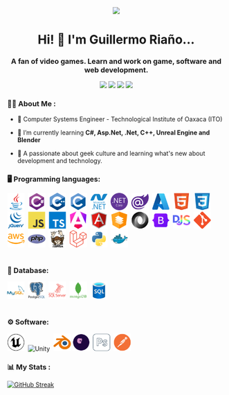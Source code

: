<div id="header" align="center">
    <img src="https://media.giphy.com/media/SJle9EuvPEb16/giphy.gif" width="200" />
    <h1 align="center">Hi! 👋 I'm Guillermo Riaño...</h1>
    <h3 align="center">A fan of video games. Learn and work on game, software and web development. </h3>
</div>

<div align="center">
    <a href = "https://shorturl.at/estFX"><img src="https://img.shields.io/badge/CV-8A2BE2?style=for-the-badge&logo=readdotcv" target="_blank"></a>
    <a href = "https://www.linkedin.com/in/guillermo-ria%C3%B1o/"><img src="https://img.shields.io/badge/-Linkedin-blue?style=for-the-badge&logo=linkedin&logoColor=white" target="_blank"></a>
    <a href = "mailto:guilledark17@gmail.com"><img src="https://img.shields.io/badge/-Gmail-%23333?style=for-the-badge&logo=gmail&logoColor=white" target="_blank"></a>    
    <a href="https://www.instagram.com/guille_dark/" target="_blank"><img src="https://img.shields.io/badge/-Instagram-%23E4405F?style=for-the-badge&logo=instagram&logoColor=white" target="_blank"></a>
</div>

### 👨‍💻 About Me :

- 📝 Computer Systems Engineer - Technological Institute of Oaxaca (ITO)

- 🌱 I’m currently learning **C#, Asp.Net, .Net, C++, Unreal Engine and Blender**

- 🚀 A passionate about geek culture and learning what's new about development and technology.

<div align="left">
    <h3>🖥️ Programming languages: </h3>
    <div>
        <img src="https://github.com/devicons/devicon/blob/master/icons/java/java-original.svg"  title="Java" alt="Java" width="40" height="40"/>&nbsp;
        <img src="https://github.com/devicons/devicon/blob/master/icons/csharp/csharp-original.svg" title="C#" alt="C#" width="40" height="40"/>&nbsp;
        <img src="https://github.com/devicons/devicon/blob/master/icons/cplusplus/cplusplus-original.svg" title="C++" alt="C++" width="40" height="40"/>&nbsp;
        <img src="https://github.com/devicons/devicon/blob/master/icons/c/c-original.svg" title="C" **alt="C" width="40" height="40"/>&nbsp;
        <img src="https://github.com/devicons/devicon/blob/master/icons/dot-net/dot-net-plain-wordmark.svg"  title="Dot-Net" alt="Dot-Net" width="40" height="40"/>&nbsp;
        <img src="https://github.com/devicons/devicon/blob/master/icons/dotnetcore/dotnetcore-original.svg"  title="Dot-Net-Core" alt="Dot-Net-Core" width="40" height="40"/>&nbsp;
        <img src="https://github.com/devicons/devicon/blob/master/icons/blazor/blazor-original.svg"  title="Blazor" alt="Blazor" width="40" height="40"/>&nbsp;
        <img src="https://github.com/devicons/devicon/blob/master/icons/azure/azure-original.svg"  title="Azure" alt="Azure" width="40" height="40"/>&nbsp;
        <img src="https://github.com/devicons/devicon/blob/master/icons/html5/html5-original.svg" title="HTML5" alt="HTML" width="40" height="40"/>&nbsp;
        <img src="https://github.com/devicons/devicon/blob/master/icons/css3/css3-original.svg"  title="CSS3" alt="CSS" width="40" height="40"/>&nbsp;
        <img src="https://github.com/devicons/devicon/blob/master/icons/jquery/jquery-plain-wordmark.svg"  title="JQuery" alt="JQuery" width="40" height="40"/>&nbsp;
        <img src="https://github.com/devicons/devicon/blob/master/icons/javascript/javascript-original.svg" title="JavaScript" alt="JavaScript" width="40" height="40"/>&nbsp;
        <img src="https://github.com/devicons/devicon/blob/master/icons/typescript/typescript-original.svg" title="Typescript" alt="Typescript" width="40" height="40"/>&nbsp;
        <img src="https://github.com/devicons/devicon/blob/master/icons/angular/angular-original.svg" title="Angular" alt="Angular" width="40" height="40"/>&nbsp;
        <img src="https://github.com/devicons/devicon/blob/master/icons/angularjs/angularjs-original.svg" title="AngularJs" alt="AngularJs" width="40" height="40"/>&nbsp;
        <img src="https://github.com/devicons/devicon/blob/master/icons/angularmaterial/angularmaterial-original.svg" title="AngularMaterial" alt="AngularMaterial" width="40" height="40"/>&nbsp;
        <img src="https://github.com/devicons/devicon/blob/master/icons/json/json-original.svg" title="Json" alt="Json" width="40" height="40"/>&nbsp;
        <img src="https://github.com/devicons/devicon/blob/master/icons/bootstrap/bootstrap-original.svg" title="Bootstrap" alt="Bootstrap" width="40" height="40"/>&nbsp;
        <img src="https://github.com/devicons/devicon/blob/master/icons/discordjs/discordjs-original.svg" title="DiscordJS" alt="DiscordJS" width="40" height="40"/>&nbsp;
        <img src="https://github.com/devicons/devicon/blob/master/icons/git/git-original.svg" title="Git" **alt="Git" width="40" height="40"/>&nbsp;
        <img src="https://github.com/devicons/devicon/blob/master/icons/amazonwebservices/amazonwebservices-plain-wordmark.svg" title="AWS" **alt="AWS" width="40" height="40"/>&nbsp;        
        <img src="https://github.com/devicons/devicon/blob/master/icons/php/php-original.svg" title="PHP" **alt="PHP" width="40" height="40"/>&nbsp;
        <img src="https://github.com/devicons/devicon/blob/master/icons/composer/composer-original.svg" title="Composer" **alt="Composer" width="40" height="40"/>&nbsp;
        <img src="https://github.com/devicons/devicon/blob/master/icons/laravel/laravel-original.svg" title="Laravel" **alt="Laravel" width="40" height="40"/>&nbsp;        
        <img src="https://github.com/devicons/devicon/blob/master/icons/python/python-original.svg" title="Python" **alt="Python" width="40" height="40"/>&nbsp;
        <img src="https://github.com/devicons/devicon/blob/master/icons/docker/docker-original.svg" title="Docker" **alt="Docker" width="40" height="40"/>&nbsp;
    </div>
    <br>
    <h3>📰 Database: </h3>
    <div>
        <img src="https://github.com/devicons/devicon/blob/master/icons/mysql/mysql-original-wordmark.svg" title="MySQL"  alt="MySQL" width="40" height="40"/>&nbsp;
        <img src="https://github.com/devicons/devicon/blob/master/icons/postgresql/postgresql-original-wordmark.svg" title="PostgreSQL" **alt="PostgreSQL" width="40" height="40"/>&nbsp;
        <img src="https://github.com/devicons/devicon/blob/master/icons/microsoftsqlserver/microsoftsqlserver-plain-wordmark.svg" title="SQLServer" **alt="SQLServer" width="40" height="40"/>&nbsp;
        <img src="https://github.com/devicons/devicon/blob/master/icons/mongodb/mongodb-plain-wordmark.svg" title="MongoDB" **alt="MongoDB" width="40" height="40"/>&nbsp;
        <img src="https://github.com/devicons/devicon/blob/master/icons/azuresqldatabase/azuresqldatabase-original.svg"  title="AzureDB" alt="AzureDB" width="40" height="40"/>&nbsp;
    </div>
    <br>
    <h3>⚙️ Software: </h3>
    <div>
        <img src="https://github.com/devicons/devicon/blob/master/icons/unrealengine/unrealengine-original.svg" title="Unreal Engine"  alt="Unreal Engine" width="40" height="40"/>&nbsp;
        <img src="https://user-images.githubusercontent.com/25181517/193427941-9437dbbe-376f-40dc-9573-0ef5c02a26a7.png" alt="Unity" title="Unity" width="40" height="40"/>&nbsp;
        <img src="https://github.com/devicons/devicon/blob/master/icons/blender/blender-original.svg" title="Blender" **alt="Blender" width="40" height="40"/>
        <img src="https://github.com/devicons/devicon/blob/master/icons/aftereffects/aftereffects-original.svg" title="After Effects"  alt="AE" width="40" height="40"/>&nbsp;
        <img src="https://github.com/devicons/devicon/blob/master/icons/photoshop/photoshop-line.svg" title="Photoshop"  alt="Photoshop" width="40" height="40"/>&nbsp;
        <img src="https://github.com/devicons/devicon/blob/master/icons/postman/postman-original.svg" title="Postman"  alt="Postman" width="40" height="40"/>&nbsp;
    </div>
</div>

### 📊 My Stats :

[![GitHub Streak](https://streak-stats.demolab.com?user=DarkyGr&theme=tokyonight)](https://git.io/streak-stats)
